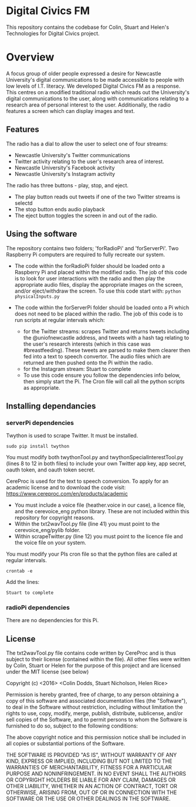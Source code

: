 # Digital Civics FM

This repository contains the codebase for Colin, Stuart and Helen's Technologies for Digital Civics project.

# Overview

A focus group of older people expressed a desire for Newcastle University's digital communications to be made accessible to people with low levels of I.T. literacy. We developed Digital Civics FM as a response. This centres on a modified traditional radio which reads out the University's digital communications to the user, along with communications relating to a research area of personal interest to the user. Additionally, the radio features a screen which can display images and text. 

## Features

The radio has a dial to allow the user to select one of four streams:

* Newcastle University's Twitter communications
* Twitter activity relating to the user's research area of interest.
* Newcastle University's Facebook activity
* Newcastle University's Instagram activity

The radio has three buttons - play, stop, and eject.
+ The play button reads out tweets if one of the two Twitter streams is selectd
+ The stop button ends audio playback
+ The eject button toggles the screen in and out of the radio. 

## Using the software

The repository contains two folders; 'forRadioPi' and 'forServerPi'. Two Raspberry Pi computers are required to fully recreate our system.

+ The code within the forRadioPi folder should be loaded onto a Raspberry Pi and placed within the modified radio. The job of this code is to look for user interactions with the radio and then play the appropriate audio files, display the appropriate images on the screen, and/or eject/withdraw the screen. To use this code start with: `python physicalInputs.py`

+ The code within the forServerPi folder should be loaded onto a Pi which does not need to be placed within the radio. The job of this code is to run scripts at regular intervals which:
    - for the Twitter streams: scrapes Twitter and returns tweets including the @uniofnewcastle address, and tweets with a hash tag relating to the user's research interests (which in this case was #breastfeeding). These tweets are parsed to make them clearer then fed into a text to speech convertor. The audio files which are returned are then pushed onto the Pi within the radio.
    - for the Instagram stream: Stuart to complete
    - To use this code ensure you follow the dependencies info below, then simply start the Pi. The Cron file will call all the python scripts as appropriate. 

## Installing dependancies

### serverPi dependencies

Twython is used to scrape Twitter. It must be installed. 
    
    sudo pip install twython
  
You must modify both twythonTool.py and twythonSpecialInterestTool.py (lines 8 to 12 in both files) to include your own Twitter app key, app secret, oauth token, and oauth token secret. 

CereProc is used for the text to speech conversion. To apply for an academic license and to download the code visit: https://www.cereproc.com/en/products/academic 
+ You must include a voice file (heather.voice in our case), a licence file, and the cerevoice_eng python library. These are not included within this repository for copyright reasons. 
+ Within the txt2wavTool.py file (line 41) you must point to the cerevoice_eng/pylib folder. 
+ Within scrapeTwitter.py (line 12) you must point to the licence file and the voice file on your system.

You must modify your PIs cron file so that the python files are called at regular intervals.

    crontab -e

Add the lines:

    Stuart to complete
    
### radioPi dependencies

There are no dependencies for this Pi.



## License
The txt2wavTool.py file contains code written by CereProc and is thus subject to their license (contained within the file). All other files were written by Colin, Stuart or Helen for the purpose of this project and are licensed under the MIT license (see below)

Copyright (c) <2016> <Colin Dodds, Stuart Nicholson, Helen Rice>

Permission is hereby granted, free of charge, to any person obtaining a copy of this software and associated documentation files (the "Software"), to deal in the Software without restriction, including without limitation the rights to use, copy, modify, merge, publish, distribute, sublicense, and/or sell copies of the Software, and to permit persons to whom the Software is furnished to do so, subject to the following conditions:

The above copyright notice and this permission notice shall be included in all copies or substantial portions of the Software.

THE SOFTWARE IS PROVIDED "AS IS", WITHOUT WARRANTY OF ANY KIND, EXPRESS OR IMPLIED, INCLUDING BUT NOT LIMITED TO THE WARRANTIES OF MERCHANTABILITY, FITNESS FOR A PARTICULAR PURPOSE AND NONINFRINGEMENT. IN NO EVENT SHALL THE AUTHORS OR COPYRIGHT HOLDERS BE LIABLE FOR ANY CLAIM, DAMAGES OR OTHER LIABILITY, WHETHER IN AN ACTION OF CONTRACT, TORT OR OTHERWISE, ARISING FROM, OUT OF OR IN CONNECTION WITH THE SOFTWARE OR THE USE OR OTHER DEALINGS IN THE SOFTWARE.
